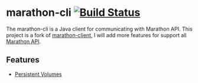 # marathon-cli [![Build Status](https://travis-ci.org/xyalan/marathon-cli.svg?branch=master)](https://travis-ci.org/xyalan/marathon-cli)

The marathon-cli is  a Java client for communicating with Marathon API. This project is a fork of
 [marathon-client](https://github.com/mohitsoni/marathon-client), I will add more features for
 support all [Marathon API](https://mesosphere.github.io/marathon/docs/rest-api.html).

 ## Features

 - [Persistent Volumes](https://mesosphere.github.io/marathon/docs/persistent-volumes.html)